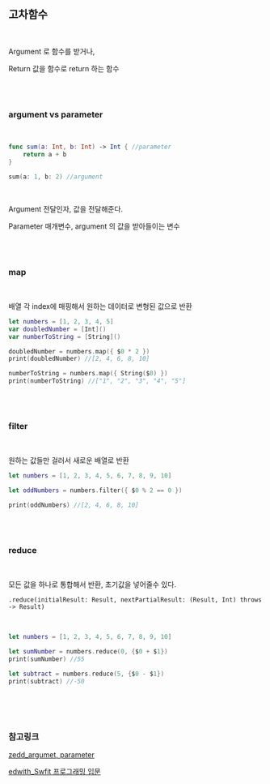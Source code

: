 ## 고차함수

<br/>

Argument 로 함수를 받거나,

Return 값을 함수로 return 하는 함수

<br/>

<br/>

### argument vs parameter

<br/>

```swift
func sum(a: Int, b: Int) -> Int { //parameter
    return a + b
}

sum(a: 1, b: 2) //argument

```

<br/>

Argument 전달인자, 값을 전달해준다.

Parameter 매개변수, argument 의 값을 받아들이는 변수 

<br/>

<br/>

### map

<br/>

배열 각 index에 매핑해서 원하는 데이터로 변형된 값으로 반환

```swift
let numbers = [1, 2, 3, 4, 5]
var doubledNumber = [Int]()
var numberToString = [String]()

doubledNumber = numbers.map({ $0 * 2 })
print(doubledNumber) //[2, 4, 6, 8, 10]

numberToString = numbers.map({ String($0) })
print(numberToString) //["1", "2", "3", "4", "5"]
```

<br/>

<br/>

### filter

<br/>

원하는 값들만 걸러서 새로운 배열로 반환

```swift
let numbers = [1, 2, 3, 4, 5, 6, 7, 8, 9, 10]

let oddNumbers = numbers.filter({ $0 % 2 == 0 })

print(oddNumbers) //[2, 4, 6, 8, 10]
```

<br/>

<br/>

### reduce

<br/>

모든 값을 하나로 통합해서 반환, 초기값을 넣어줄수 있다.

```
.reduce(initialResult: Result, nextPartialResult: (Result, Int) throws -> Result)
```

<br/>

```swift
let numbers = [1, 2, 3, 4, 5, 6, 7, 8, 9, 10]

let sumNumber = numbers.reduce(0, {$0 + $1})
print(sumNumber) //55

let subtract = numbers.reduce(5, {$0 - $1})
print(subtract) //-50
```

<br/>

<br/>

<br/>







### 참고링크

[zedd_argumet, parameter](https://zeddios.tistory.com/403)

[edwith_Swfit 프로그래밍 입문](https://www.edwith.org/boostcamp_ios/lecture/11285)